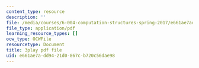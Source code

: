 ```yaml
---
content_type: resource
description: ''
file: /media/courses/6-004-computation-structures-spring-2017/e661ae7add9421d0867cb720c56dae98_b-jgbeTojrk.pdf
file_type: application/pdf
learning_resource_types: []
ocw_type: OCWFile
resourcetype: Document
title: 3play pdf file
uid: e661ae7a-dd94-21d0-867c-b720c56dae98
---
```

